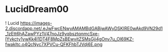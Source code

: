 # LucidDream00
 ! Lucid https://images-2.discordapp.net/.eJwFwcENwyAMAMBdGABjwAWyDSKIRE0wAkd9VN29d1_1zEtt6hAZawPYz1V47noJz9yqbsztqnmcSxe-IYvkcty1ywKk4I1DT4F8MpZsBEwvitZSMsGji4gOnv7u_Ol69KZ-fwakItc.o4QcNyc7XPVCu-QFKFhbTJVdj6E.png
  
